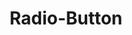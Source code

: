 ---
layout: redirect.njk
tags: 
    - lyne_fr
    - lyne_components_fr
key: radio-button-folder-lyne_fr
title: Radio-Button
parent: components-lyne_fr
keywords: radiobutton, radio, radio-button, radio-button-group, group
order: 320
redirect: /fr/design-system/lyne/components/radio-button/radio-button/
folder: true
---